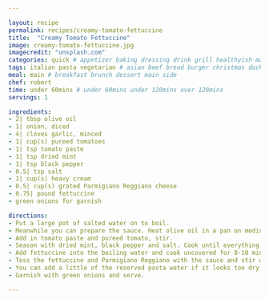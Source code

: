 ```yaml
---

layout: recipe
permalink: recipes/creamy-tomato-fettuccine 
title:  "Creamy Tomato Fettuccine"
image: creamy-tomato-fettuccine.jpg 
imagecredit: "unsplash.com" 
categories: quick # appetizer baking dressing drink grill healthyish marinade oven pickling quick raw salad sandwich sauce snack soup
tags: italian pasta vegetarian # asian beef bread burger christmas duck french fruit indian italian mexican nuts pasta pork poultry rice seafood thanksgiving vegetarian
meal: main # breakfast brunch dessert main side
chef: robert 
time: under 60mins # under 60mins under 120mins over 120mins
servings: 1 

ingredients:
- 2| tbsp olive oil
- 1| onion, diced
- 4| cloves garlic, minced
- 1| cup(s) pureed tomatoes
- 1| tsp tomato paste
- 1| tsp dried mint
- 1| tsp black pepper
- 0.5| tsp salt
- 1| cup(s) heavy cream
- 0.5| cup(s) grated Parmigiano Reggiano cheese
- 0.75| pound fettuccine
- green onions for garnish

directions:
- Put a large pot of salted water on to boil.
- Meanwhile you can prepare the sauce. Heat olive oil in a pan on medium heat. Add onions and garlic and cook until tender about 3 minutes.
- Add in tomato paste and pureed tomato, stir.
- Season with dried mint, black pepper and salt. Cook until everything is blended. Finally pour the cream and let it simmer for about 5 minutes until the sauce thickens.
- Add fettuccine into the boiling water and cook uncovered for 8-10 minutes. Drain the pasta reserving ½ cup of pasta water.
- Toss the fettuccine and Parmigiano Reggiano with the sauce and stir well until everything is combined well.
- You can add a little of the reserved pasta water if it looks too dry.
- Garnish with green onions and serve.

--- 
```

